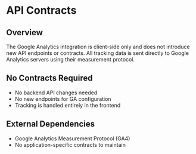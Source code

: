 # API Contracts

## Overview
The Google Analytics integration is client-side only and does not introduce new API endpoints or contracts. All tracking data is sent directly to Google Analytics servers using their measurement protocol.

## No Contracts Required
- No backend API changes needed
- No new endpoints for GA configuration
- Tracking is handled entirely in the frontend

## External Dependencies
- Google Analytics Measurement Protocol (GA4)
- No application-specific contracts to maintain
